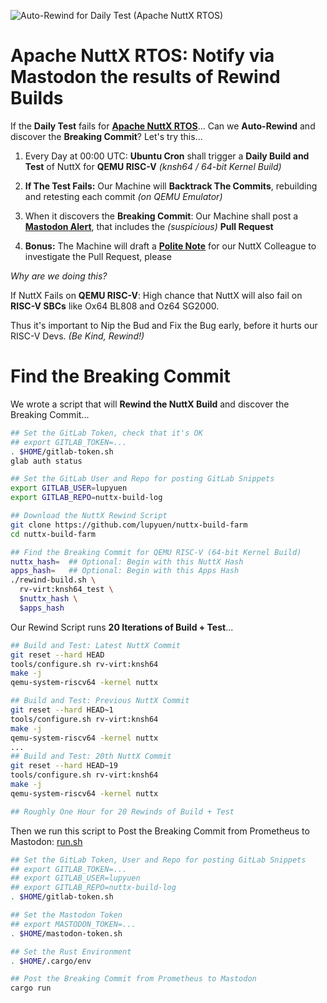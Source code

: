 ![Auto-Rewind for Daily Test (Apache NuttX RTOS)](https://lupyuen.org/images/rewind-title.jpg)

# Apache NuttX RTOS: Notify via Mastodon the results of Rewind Builds

If the __Daily Test__ fails for [__Apache NuttX RTOS__](https://nuttx.apache.org/docs/latest/index.html)... Can we __Auto-Rewind__ and discover the __Breaking Commit__? Let's try this...

1.  Every Day at 00:00 UTC: __Ubuntu Cron__ shall trigger a __Daily Build and Test__ of NuttX for __QEMU RISC-V__ _(knsh64 / 64-bit Kernel Build)_

1.  __If The Test Fails:__ Our Machine will __Backtrack The Commits__, rebuilding and retesting each commit _(on QEMU Emulator)_

1.  When it discovers the __Breaking Commit__: Our Machine shall post a [__Mastodon Alert__](https://nuttx-feed.org/@nuttx_build/113922504467871604), that includes the _(suspicious)_ __Pull Request__

1.  __Bonus:__ The Machine will draft a [__Polite Note__](https://gitlab.com/lupyuen/nuttx-build-log/-/snippets/4801057) for our NuttX Colleague to investigate the Pull Request, please

_Why are we doing this?_

If NuttX Fails on __QEMU RISC-V__: High chance that NuttX will also fail on __RISC-V SBCs__ like Ox64 BL808 and Oz64 SG2000.

Thus it's important to Nip the Bud and Fix the Bug early, before it hurts our RISC-V Devs. _(Be Kind, Rewind!)_

# Find the Breaking Commit

We wrote a script that will __Rewind the NuttX Build__ and discover the Breaking Commit...

```bash
## Set the GitLab Token, check that it's OK
## export GITLAB_TOKEN=...
. $HOME/gitlab-token.sh
glab auth status

## Set the GitLab User and Repo for posting GitLab Snippets
export GITLAB_USER=lupyuen
export GITLAB_REPO=nuttx-build-log

## Download the NuttX Rewind Script
git clone https://github.com/lupyuen/nuttx-build-farm
cd nuttx-build-farm

## Find the Breaking Commit for QEMU RISC-V (64-bit Kernel Build)
nuttx_hash=  ## Optional: Begin with this NuttX Hash
apps_hash=   ## Optional: Begin with this Apps Hash
./rewind-build.sh \
  rv-virt:knsh64_test \
  $nuttx_hash \
  $apps_hash
```

Our Rewind Script runs __20 Iterations of Build + Test__...

```bash
## Build and Test: Latest NuttX Commit
git reset --hard HEAD
tools/configure.sh rv-virt:knsh64
make -j
qemu-system-riscv64 -kernel nuttx

## Build and Test: Previous NuttX Commit
git reset --hard HEAD~1
tools/configure.sh rv-virt:knsh64
make -j
qemu-system-riscv64 -kernel nuttx
...
## Build and Test: 20th NuttX Commit
git reset --hard HEAD~19
tools/configure.sh rv-virt:knsh64
make -j
qemu-system-riscv64 -kernel nuttx

## Roughly One Hour for 20 Rewinds of Build + Test
```

Then we run this script to Post the Breaking Commit from Prometheus to Mastodon: [run.sh](run.sh)

```bash
## Set the GitLab Token, User and Repo for posting GitLab Snippets
## export GITLAB_TOKEN=...
## export GITLAB_USER=lupyuen
## export GITLAB_REPO=nuttx-build-log
. $HOME/gitlab-token.sh

## Set the Mastodon Token
## export MASTODON_TOKEN=...
. $HOME/mastodon-token.sh

## Set the Rust Environment
. $HOME/.cargo/env

## Post the Breaking Commit from Prometheus to Mastodon
cargo run
```
